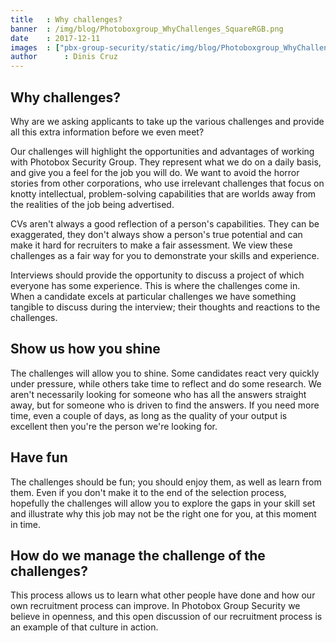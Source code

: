 ```yaml
---
title   : Why challenges?
banner  : /img/blog/Photoboxgroup_WhyChallenges_SquareRGB.png
date    : 2017-12-11
images  : ["pbx-group-security/static/img/blog/Photoboxgroup_WhyChallenges_SquareRGB.pngg"]
author      : Dinis Cruz
---
```


## Why challenges?

Why are we asking applicants to take up the various challenges and provide all this extra information before we even meet?

Our challenges will highlight the opportunities and advantages of working with Photobox Security Group. They represent what we do on a daily basis, and give you a feel for the job you will do. We want to avoid the horror stories from other corporations, who use irrelevant challenges that focus on knotty intellectual, problem-solving capabilities that are worlds away from the realities of the job being advertised.

CVs aren't always a good reflection of a person's capabilities. They can be exaggerated, they don't always show a person's true potential and can make it hard for recruiters to make a fair assessment. We view these challenges as a fair way for you to demonstrate your skills and experience.

Interviews should provide the opportunity to discuss a project of which everyone has some experience. This is where the challenges come in. When a candidate excels at particular challenges we have something tangible to discuss during the interview; their thoughts and reactions to the challenges.

## Show us how you shine
The challenges will allow you to shine. Some candidates react very quickly under pressure, while others take time to reflect and do some research. We aren't necessarily looking for someone who has all the answers straight away, but for someone who is driven to find the answers. If you need more time, even a couple of days, as long as the quality of your output is excellent then you're the person we're looking for. 

## Have fun
The challenges should be fun; you should enjoy them, as well as learn from them. Even if you don't make it to the end of the selection process, hopefully the challenges will allow you to explore the gaps in your skill set and illustrate why this job may not be the right one for you, at this moment in time.

## How do we manage the challenge of the challenges? 
This process allows us to learn what other people have done and how our own recruitment process can improve. In Photobox Group Security we believe in openness, and this open discussion of our recruitment process is an example of that culture in action. 
